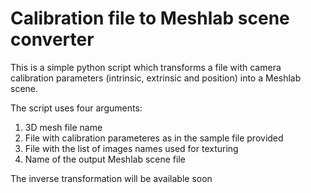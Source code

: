 # Calibration file to Meshlab scene converter

This is a simple python script which transforms a file with camera calibration parameters (intrinsic, extrinsic and position) into a Meshlab scene.

The script uses four arguments: 
1. 3D mesh file name
2. File with calibration parameteres as in the sample file provided
3. File with the list of images names used for texturing
4. Name of the output Meshlab scene file

The inverse transformation will be available soon

